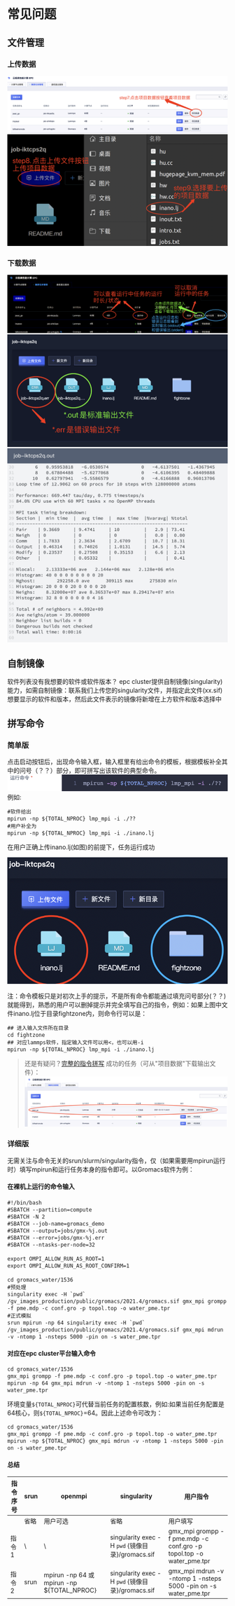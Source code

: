# 常见问题
## 文件管理
### 上传数据
![](/images/upload1.png)
![](/images/upload2.png)

### 下载数据
![](/images/get1.png)
![](/images/get2.png)
![](/images/get3.png)

## 自制镜像
软件列表没有我想要的软件或软件版本？
epc cluster提供自制镜像(singularity)能力，如需自制镜像：联系我们上传您的singularity文件，并指定此文件(xx.sif)想要显示的软件和版本，然后此文件表示的镜像将新增在上方软件和版本选择中

## 拼写命令
### 简单版
点击启动按钮后，出现命令输入框，输入框里有给出命令的模板，根据模板补全其中的问号（？？）部分，即可拼写出该软件的典型命令。
![](/images/run3-1.5.png)
例如:

```shell
#软件给出
mpirun -np ${TOTAL_NPROC} lmp_mpi -i ./??
#用户补全为
mpirun -np ${TOTAL_NPROC} lmp_mpi -i ./inano.lj
```
在用户正确上传inano.lj(如图)的前提下，任务运行成功

![](/images/run4.png)

注：命令模板只是对初次上手的提示，不是所有命令都能通过填充问号部分(？？)就能得到，熟悉的用户可以删掉提示并完全填写自己的指令，例如：如果上图中文件inano.lj位于目录fightzone内，则命令行可以是：

```shell
## 进入输入文件所在目录
cd fightzone
## 对应lammps软件，指定输入文件可以用<，也可以用-i
mpirun -np ${TOTAL_NPROC} lmp_mpi -i ./inano.lj
```

> 还是有疑问？[完整的指令拼写](#howtorun_detail)
> 成功的任务（可从"项目数据"下载输出文件）：
> ![](/images/run5.png)


### 详细版
无需关注与命令无关的srun/slurm/singularity指令，仅（如果需要用mpirun运行时）填写mpirun和运行任务本身的指令即可。以Gromacs软件为例：

#### 在裸机上运行的命令输入

```shell
#!/bin/bash
#SBATCH --partition=compute
#SBATCH -N 2
#SBATCH --job-name=gromacs_demo
#SBATCH --output=jobs/gmx-%j.out
#SBATCH --error=jobs/gmx-%j.err
#SBATCH --ntasks-per-node=32

export OMPI_ALLOW_RUN_AS_ROOT=1
export OMPI_ALLOW_RUN_AS_ROOT_CONFIRM=1

cd gromacs_water/1536
#预处理
singularity exec -H `pwd` /gv_images_production/public/gromacs/2021.4/gromacs.sif gmx_mpi grompp -f pme.mdp -c conf.gro -p topol.top -o water_pme.tpr
#正式模拟
srun mpirun -np 64 singularity exec -H `pwd` /gv_images_production/public/gromacs/2021.4/gromacs.sif gmx_mpi mdrun -v -ntomp 1 -nsteps 5000 -pin on -s water_pme.tpr
```

#### 对应在epc cluster平台输入命令

```shell
cd gromacs_water/1536
gmx_mpi grompp -f pme.mdp -c conf.gro -p topol.top -o water_pme.tpr
mpirun -np 64 gmx_mpi mdrun -v -ntomp 1 -nsteps 5000 -pin on -s water_pme.tpr
```
环境变量`${TOTAL_NPROC}`可代替当前任务的配置核数，例如:如果当前任务配置是64核心，则`${TOTAL_NPROC}`=64。因此上述命令可改为：
```shell
cd gromacs_water/1536
gmx_mpi grompp -f pme.mdp -c conf.gro -p topol.top -o water_pme.tpr
mpirun -np ${TOTAL_NPROC} gmx_mpi mdrun -v -ntomp 1 -nsteps 5000 -pin on -s water_pme.tpr
```

#### 总结

| 指令序号| srun | openmpi | singularity | 用户指令 |
|---|  ---  | ----  | --- | --- |
| | 省略|用户可选 | 省略|用户填写 |
|指令1| \ | \ |singularity exec -H `pwd` {镜像目录}/gromacs.sif | gmx_mpi grompp -f pme.mdp -c conf.gro -p topol.top -o water_pme.tpr|
|指令2| srun |mpirun -np 64 或 mpirun -np ${TOTAL_NPROC} |singularity exec -H `pwd` {镜像目录}/gromacs.sif| gmx_mpi mdrun -v -ntomp 1 -nsteps 5000 -pin on -s water_pme.tpr |
